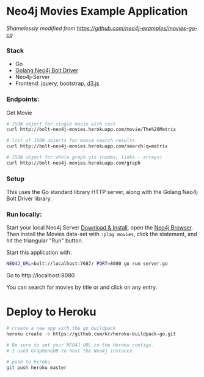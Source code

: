 # Neo4j Movies Example Application

*Shamelessly modified from https://github.com/neo4j-examples/movies-go-cq*

### Stack

* Go 
* [Golang Neo4j Bolt Driver](https://github.com/johnnadratowski/golang-neo4j-bolt-driver)
* Neo4j-Server
* Frontend: jquery, bootstrap, [d3.js](http://d3js.org/)

### Endpoints:

Get Movie

```bash
# JSON object for single movie with cast
curl http://bolt-neo4j-movies.herokuapp.com/movie/The%20Matrix

# list of JSON objects for movie search results
curl http://bolt-neo4j-movies.herokuapp.com/search?q=matrix

# JSON object for whole graph viz (nodes, links - arrays)
curl http://bolt-neo4j-movies.herokuapp.com/graph
```

### Setup

This uses the Go standard library HTTP server, along with the Golang Neo4j Bolt Driver library.

### Run locally:

Start your local Neo4j Server [Download & Install](http://neo4j.com/download), open the [Neo4j Browser](http://localhost:7474).
Then install the Movies data-set with `:play movies`, click the statement, and hit the triangular "Run" button.

Start this application with:

```bash
NEO4J_URL=bolt://localhost:7687/ PORT=8080 go run server.go
```

Go to http://localhost:8080

You can search for movies by title or and click on any entry.

# Deploy to Heroku

```bash
# create a new app with the go buildpack
heroku create -b https://github.com/kr/heroku-buildpack-go.git

# Be sure to set your NEO4J_URL in the Heroku configs.
# I used GrapheneDB to host the Neo4j instance 

# push to heroku
git push heroku master
```
